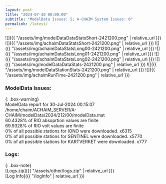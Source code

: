 ```yaml
---
layout: post
title: "2024-07-30 00:00:00"
subtitle: "ModelData Issues: 5; A-CHAIM System Issues: 0"
permalink: /latest/
---
```


![]({{ "/assets/img/modelDataDataStatsShort-2421200.png" | relative_url }})
![]({{ "/assets/img/achaimDataStatsShort-2421200.png" | relative_url }})
![]({{ "/assets/img/achaimDataStatsLong00-2421200.png" | relative_url }})
![]({{ "/assets/img/achaimDataStatsLong01-2421200.png" | relative_url }})
![]({{ "/assets/img/achaimDataStatsLong02-2421200.png" | relative_url }})
![]({{ "/assets/img/modelDataDataStats-2421200.png" | relative_url }})
![]({{ "/assets/img/modelDataStationStats-2421200.png" | relative_url }})
![]({{ "/assets/img/achaimRunTime-2421200.png" | relative_url }})


### ModelData Issues:  
  
{: .box-warning}  
 ModelData report for 30-Jul-2024 00:15:07   
 /home/chaim/ACHAIM_SERVER/A-CHAIM/modelData/2024/212/00/modelData.mat   
 60.4328% of RIO absoprtion values are finite   
 69.9328% of RIO volt values are finite   
 0% of all possible stations for IONO were downloaded. x6315   
 0% of all possible stations for SENTINEL were downloaded. x5770   
 0% of all possible stations for KARTVERKET were downloaded. x777   
  


### Logs:  
  
{: .box-note}  
[Logs.zip]({{ "/assets/other/logs.zip" | relative_url }})  
[Log Info]({{ "/logInfo" | relative_url }})  
